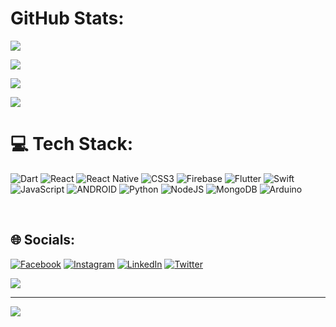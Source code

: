 


# GitHub Stats:
![](https://github-readme-stats.vercel.app/api?username=yunusevgane&theme=gruvbox&hide_border=true&include_all_commits=true&count_private=true)<br/>

![](https://github-readme-stats.vercel.app/api/top-langs?username=yunusevgane&layout=compact&langs_count=8&card_width=600&theme=gruvbox&count_private=false)<br/>

![](https://github-readme-streak-stats.herokuapp.com/?user=yunusevgane&theme=gruvbox&hide_border=true)<br/>

![](https://github-readme-stats.vercel.app/api/top-langs/?username=yunusevgane&theme=gruvbox&hide_border=true&include_all_commits=false&count_private=false&layout=compact)<br/>



# 💻 Tech Stack:
![Dart](https://img.shields.io/badge/dart-%230175C2.svg?style=for-the-badge&logo=dart&logoColor=white) ![React](https://img.shields.io/badge/react-%2320232a.svg?style=for-the-badge&logo=react&logoColor=%2361DAFB) ![React Native](https://img.shields.io/badge/react_native-%2320232a.svg?style=for-the-badge&logo=react&logoColor=%2361DAFB) ![CSS3](https://img.shields.io/badge/css3-%231572B6.svg?style=for-the-badge&logo=css3&logoColor=white) ![Firebase](https://img.shields.io/badge/firebase-%23039BE5.svg?style=for-the-badge&logo=firebase) ![Flutter](https://img.shields.io/badge/Flutter-%2302569B.svg?style=for-the-badge&logo=Flutter&logoColor=white) ![Swift](https://img.shields.io/badge/swift-F54A2A?style=for-the-badge&logo=swift&logoColor=white) ![JavaScript](https://img.shields.io/badge/javascript-%23323330.svg?style=for-the-badge&logo=javascript&logoColor=%23F7DF1E) ![ANDROID](https://img.shields.io/badge/android-%2320232a.svg?style=for-the-badge&logo=android&logoColor=%a4c639) ![Python](https://img.shields.io/badge/python-3670A0?style=for-the-badge&logo=python&logoColor=ffdd54) ![NodeJS](https://img.shields.io/badge/node.js-6DA55F?style=for-the-badge&logo=node.js&logoColor=white) ![MongoDB](https://img.shields.io/badge/MongoDB-%234ea94b.svg?style=for-the-badge&logo=mongodb&logoColor=white) ![Arduino](https://img.shields.io/badge/-Arduino-00979D?style=for-the-badge&logo=Arduino&logoColor=white)

<br/>


## 🌐 Socials:
[![Facebook](https://img.shields.io/badge/Facebook-%231877F2.svg?logo=Facebook&logoColor=white)](https://facebook.com/yunusevgane) [![Instagram](https://img.shields.io/badge/Instagram-%23E4405F.svg?logo=Instagram&logoColor=white)](https://instagram.com/yunusevgane) [![LinkedIn](https://img.shields.io/badge/LinkedIn-%230077B5.svg?logo=linkedin&logoColor=white)](https://linkedin.com/in/yunusevgane) [![Twitter](https://img.shields.io/badge/Twitter-%231DA1F2.svg?logo=Twitter&logoColor=white)](https://twitter.com/yunusevgane) 


[![](https://gtce.itsvg.in/api?username=yunusevgane)](https://github.com/VishwaGauravIn/github-twitter-card-embed)

---
[![](https://visitcount.itsvg.in/api?id=yunusevgane&icon=0&color=0)](https://visitcount.itsvg.in)
